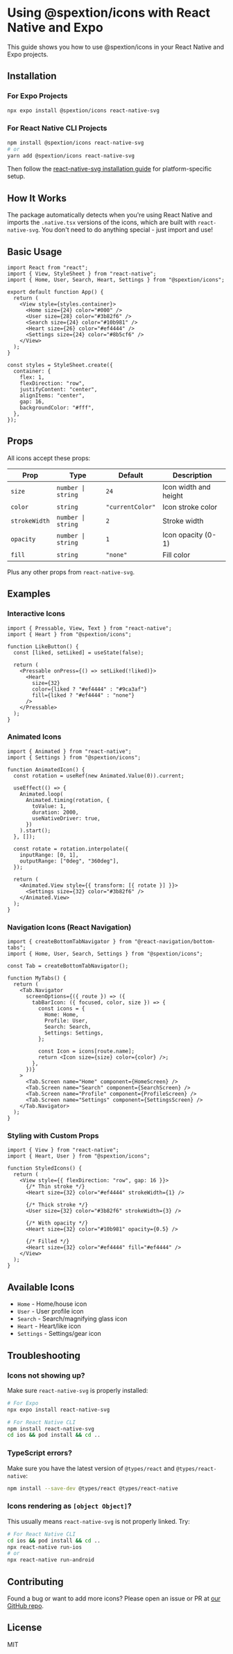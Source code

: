 # Using @spextion/icons with React Native and Expo

This guide shows you how to use @spextion/icons in your React Native and Expo projects.

## Installation

### For Expo Projects

```bash
npx expo install @spextion/icons react-native-svg
```

### For React Native CLI Projects

```bash
npm install @spextion/icons react-native-svg
# or
yarn add @spextion/icons react-native-svg
```

Then follow the [react-native-svg installation guide](https://github.com/software-mansion/react-native-svg#installation) for platform-specific setup.

## How It Works

The package automatically detects when you're using React Native and imports the `.native.tsx` versions of the icons, which are built with `react-native-svg`. You don't need to do anything special - just import and use!

## Basic Usage

```tsx
import React from "react";
import { View, StyleSheet } from "react-native";
import { Home, User, Search, Heart, Settings } from "@spextion/icons";

export default function App() {
  return (
    <View style={styles.container}>
      <Home size={24} color="#000" />
      <User size={28} color="#3b82f6" />
      <Search size={24} color="#10b981" />
      <Heart size={26} color="#ef4444" />
      <Settings size={24} color="#8b5cf6" />
    </View>
  );
}

const styles = StyleSheet.create({
  container: {
    flex: 1,
    flexDirection: "row",
    justifyContent: "center",
    alignItems: "center",
    gap: 16,
    backgroundColor: "#fff",
  },
});
```

## Props

All icons accept these props:

| Prop          | Type               | Default         | Description                     |
| ------------- | ------------------ | --------------- | ------------------------------- |
| `size`        | `number \| string` | `24`            | Icon width and height           |
| `color`       | `string`           | `"currentColor"`| Icon stroke color               |
| `strokeWidth` | `number \| string` | `2`             | Stroke width                    |
| `opacity`     | `number \| string` | `1`             | Icon opacity (0-1)              |
| `fill`        | `string`           | `"none"`        | Fill color                      |

Plus any other props from `react-native-svg`.

## Examples

### Interactive Icons

```tsx
import { Pressable, View, Text } from "react-native";
import { Heart } from "@spextion/icons";

function LikeButton() {
  const [liked, setLiked] = useState(false);

  return (
    <Pressable onPress={() => setLiked(!liked)}>
      <Heart
        size={32}
        color={liked ? "#ef4444" : "#9ca3af"}
        fill={liked ? "#ef4444" : "none"}
      />
    </Pressable>
  );
}
```

### Animated Icons

```tsx
import { Animated } from "react-native";
import { Settings } from "@spextion/icons";

function AnimatedIcon() {
  const rotation = useRef(new Animated.Value(0)).current;

  useEffect(() => {
    Animated.loop(
      Animated.timing(rotation, {
        toValue: 1,
        duration: 2000,
        useNativeDriver: true,
      })
    ).start();
  }, []);

  const rotate = rotation.interpolate({
    inputRange: [0, 1],
    outputRange: ["0deg", "360deg"],
  });

  return (
    <Animated.View style={{ transform: [{ rotate }] }}>
      <Settings size={32} color="#3b82f6" />
    </Animated.View>
  );
}
```

### Navigation Icons (React Navigation)

```tsx
import { createBottomTabNavigator } from "@react-navigation/bottom-tabs";
import { Home, User, Search, Settings } from "@spextion/icons";

const Tab = createBottomTabNavigator();

function MyTabs() {
  return (
    <Tab.Navigator
      screenOptions={({ route }) => ({
        tabBarIcon: ({ focused, color, size }) => {
          const icons = {
            Home: Home,
            Profile: User,
            Search: Search,
            Settings: Settings,
          };

          const Icon = icons[route.name];
          return <Icon size={size} color={color} />;
        },
      })}
    >
      <Tab.Screen name="Home" component={HomeScreen} />
      <Tab.Screen name="Search" component={SearchScreen} />
      <Tab.Screen name="Profile" component={ProfileScreen} />
      <Tab.Screen name="Settings" component={SettingsScreen} />
    </Tab.Navigator>
  );
}
```

### Styling with Custom Props

```tsx
import { View } from "react-native";
import { Heart, User } from "@spextion/icons";

function StyledIcons() {
  return (
    <View style={{ flexDirection: "row", gap: 16 }}>
      {/* Thin stroke */}
      <Heart size={32} color="#ef4444" strokeWidth={1} />

      {/* Thick stroke */}
      <User size={32} color="#3b82f6" strokeWidth={3} />

      {/* With opacity */}
      <Heart size={32} color="#10b981" opacity={0.5} />

      {/* Filled */}
      <Heart size={32} color="#ef4444" fill="#ef4444" />
    </View>
  );
}
```

## Available Icons

- `Home` - Home/house icon
- `User` - User profile icon
- `Search` - Search/magnifying glass icon
- `Heart` - Heart/like icon
- `Settings` - Settings/gear icon

## Troubleshooting

### Icons not showing up?

Make sure `react-native-svg` is properly installed:

```bash
# For Expo
npx expo install react-native-svg

# For React Native CLI
npm install react-native-svg
cd ios && pod install && cd ..
```

### TypeScript errors?

Make sure you have the latest version of `@types/react` and `@types/react-native`:

```bash
npm install --save-dev @types/react @types/react-native
```

### Icons rendering as `[object Object]`?

This usually means `react-native-svg` is not properly linked. Try:

```bash
# For React Native CLI
cd ios && pod install && cd ..
npx react-native run-ios
# or
npx react-native run-android
```

## Contributing

Found a bug or want to add more icons? Please open an issue or PR at [our GitHub repo](https://github.com/thespextion/Icons).

## License

MIT

